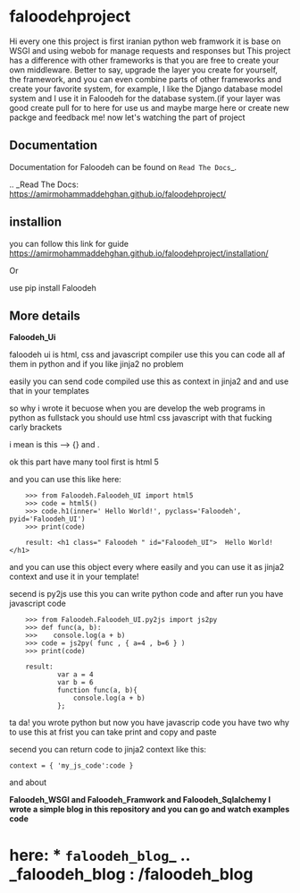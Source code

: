 
# faloodehproject
Hi every one this project is first iranian python web framwork it is base on WSGI and using webob for manage requests and responses
but This project has a difference with other frameworks is that you are free to create your own middleware. Better to say, upgrade the
layer you create for yourself, the framework, and you can even combine parts of other frameworks and create your favorite system, for 
example, I like the Django database model system and I use it in Faloodeh for the database system.(if your layer was good create pull for to here
for use us and maybe marge here or create new packge and feedback me!
now let's watching the part of project

Documentation
-------------

Documentation for Faloodeh can be found on `Read The Docs`_.

.. _Read The Docs: https://amirmohammaddehghan.github.io/faloodehproject/


## installion

you can follow this link for  guide https://amirmohammaddehghan.github.io/faloodehproject/installation/

Or

  use pip install Faloodeh

## More details

**Faloodeh_Ui**

faloodeh ui is html, css and javascript compiler use this you can code all af them in python and if you like jinja2 no problem

easily you can send code compiled use this as context in jinja2 and and use that in your templates 

so why i wrote it becuose when you are develop the web programs in python as fullstack you should use html css javascript with that fucking carly brackets

i mean is this --> {} and <tag> </tag>.

ok this part have many tool first is html 5

and you can use this like here:
    
        >>> from Faloodeh.Faloodeh_UI import html5
        >>> code = html5()
        >>> code.h1(inner=' Hello World!', pyclass='Faloodeh', pyid='Faloodeh_UI')
        >>> print(code)
  
        result: <h1 class=" Faloodeh " id="Faloodeh_UI">  Hello World!</h1>
        
and you can use this object every where easily and you can use it as jinja2 context and use it in your template!

secend is py2js use this you can write python code and after run you have javascript code 

        >>> from Faloodeh.Faloodeh_UI.py2js import js2py
        >>> def func(a, b):
        >>>    console.log(a + b)
        >>> code = js2py( func , { a=4 , b=6 } )
        >>> print(code)
  
        result: 
                var a = 4
                var b = 6
                function func(a, b){
                    console.log(a + b)
                };

ta da! you wrote python but now you have javascrip code you have two why to use this at frist you can take print and copy and paste 

secend you can return code to jinja2 context like this:

    context = { 'my_js_code':code }

and about 

**Faloodeh_WSGI and Faloodeh_Framwork and Faloodeh_Sqlalchemy I wrote a simple blog in this repository and you can go and watch examples
code**

here: * `faloodeh_blog`_
.. _faloodeh_blog : /faloodeh_blog
=======

